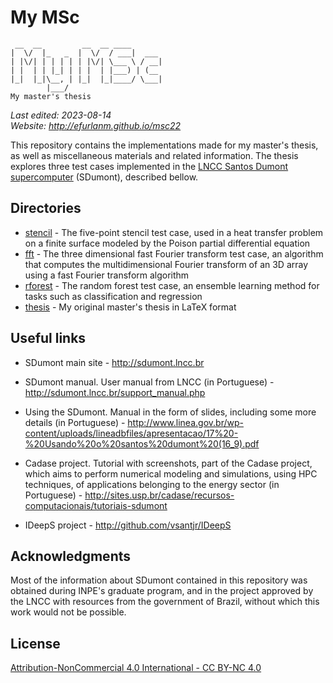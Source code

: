 # My MSc

     __  __         __  __ ____
    |  \/  |_   _  |  \/  / ___|  ___
    | |\/| | | | | | |\/| \___ \ / __|
    | |  | | |_| | | |  | |___) | (__
    |_|  |_|\__, | |_|  |_|____/ \___|
            |___/
    My master's thesis

*Last edited: 2023-08-14<br>
Website: <http://efurlanm.github.io/msc22>*

This repository contains the implementations made for my master's thesis, as well as miscellaneous materials and related information. The thesis explores three test cases implemented in the [LNCC Santos Dumont supercomputer](http://sdumont.lncc.br) (SDumont), described bellow.

## Directories

- [stencil][L1] - The five-point stencil test case, used in a heat transfer problem on a finite surface modeled by the Poison partial differential equation
- [fft][L2] - The three dimensional fast Fourier transform test case, an algorithm that computes the multidimensional Fourier transform of an 3D array using a fast Fourier transform algorithm
- [rforest][L3] - The random forest test case, an ensemble learning method for tasks such as classification and regression
- [thesis][L4] - My original master's thesis in LaTeX format

## Useful links

- SDumont main site - <http://sdumont.lncc.br>

- SDumont manual. User manual from LNCC (in Portuguese) - <http://sdumont.lncc.br/support_manual.php>

- Using the SDumont. Manual in the form of slides, including some more details (in Portuguese) - <http://www.linea.gov.br/wp-content/uploads/lineadbfiles/apresentacao/17%20-%20Usando%20o%20santos%20dumont%20(16_9).pdf>

- Cadase project. Tutorial with screenshots, part of the Cadase project, which aims to perform numerical modeling and simulations, using HPC techniques, of applications belonging to the energy sector (in Portuguese) - <http://sites.usp.br/cadase/recursos-computacionais/tutoriais-sdumont>

- IDeepS project - <http://github.com/vsantjr/IDeepS>

## Acknowledgments

Most of the information about SDumont contained in this repository was obtained during INPE's graduate program, and in the project approved by the LNCC with resources from the government of Brazil, without which this work would not be possible.

## License

[Attribution-NonCommercial 4.0 International - CC BY-NC 4.0](https://creativecommons.org/licenses/by-nc/4.0/)

<!-- REFERENCES -->

[L1]: https://github.com/efurlanm/msc22/tree/main/stencil
[L2]: https://github.com/efurlanm/msc22/tree/main/fft
[L3]: https://github.com/efurlanm/msc22/tree/main/rforest
[L4]: https://github.com/efurlanm/msc22/tree/main/thesis
